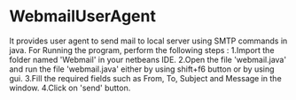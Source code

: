 WebmailUserAgent
================

It provides user agent to send mail to local server using SMTP commands in java.
For Running the program, perform the following steps :
1.Import the folder named 'Webmail' in your netbeans IDE. 
2.Open the file 'webmail.java' and run the file 'webmail.java' either by using shift+f6 button or by using gui. 
3.Fill the required fields such as From, To, Subject and  Message in the window. 
4.Click on 'send' button.
